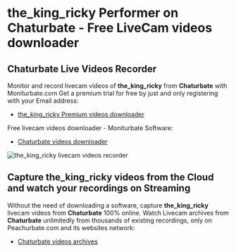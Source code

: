 # the_king_ricky Performer on Chaturbate - Free LiveCam videos downloader

## Chaturbate Live Videos Recorder

Monitor and record livecam videos of **the_king_ricky** from **Chaturbate** with Moniturbate.com
Get a premium trial for free by just and only registering with your Email address:
* [the_king_ricky Premium videos downloader](https://moniturbate.com/request-demo-licence-key.html)

Free livecam videos downloader - Moniturbate Software:
* [Chaturbate videos downloader](https://moniturbate.com/moniturbate-download-software.html)

![the_king_ricky livecam videos recorder](https://peachurnet.com/templates/moniturbate-software.png)


## Capture the_king_ricky videos from the Cloud and watch your recordings on Streaming

Without the need of downloading a software, capture **the_king_ricky** livecam videos from **Chaturbate** 100% online.
Watch Livecam archives from **Chaturbate** unlimitedly from thousands of existing recordings, only on Peachurbate.com and its websites network:
* [Chaturbate videos archives](https://peachurnet.com/)